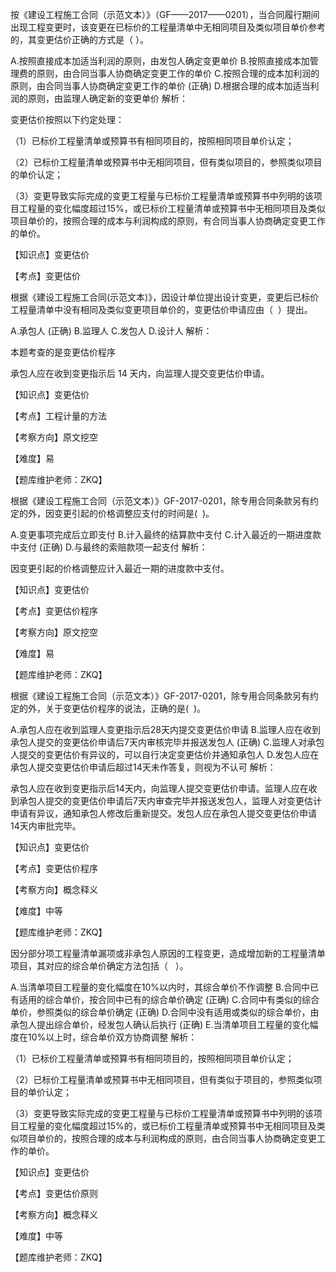 <p>按《建设工程施工合同（示范文本）》（GF——2017——0201），当合同履行期间出现工程变更时，该变更在已标价的工程量清单中无相同项目及类似项目单价参考的，其变更估价正确的方式是（ ）。</p>
A.按照直接成本加适当利润的原则，由发包人确定变更单价
B.按照直接成本加管理费的原则，由合同当事人协商确定变更工作的单价
C.按照合理的成本加利润的原则，由合同当事人协商确定变更工作的单价  (正确)
D.根据合理的成本加适当利润的原则，由监理人确定新的变更单价
解析：<p>变更估价按照以下约定处理：</p><p>（1）已标价工程量清单或预算书有相同项目的，按照相同项目单价认定；</p><p>（2）已标价工程量清单或预算书中无相同项目，但有类似项目的，参照类似项目的单价认定；</p><p>（3）变更导致实际完成的变更工程量与已标价工程量清单或预算书中列明的该项目工程量的变化幅度超过15%，或已标价工程量清单或预算书中无相同项目及类似项目单价的，按照合理的成本与利润构成的原则，有合同当事人协商确定变更工作的单价。</p><p>【知识点】变更估价</p><p>【考点】变更估价</p>
<p>根据《建设工程施工合同(示范文本)》，因设计单位提出设计变更，变更后已标价工程量清单中没有相同及类似变更项目单价的，变更估价申请应由（ &nbsp;）提出。</p>
A.承包人  (正确)
B.监理人
C.发包人
D.设计人
解析：<p>本题考查的是变更估价程序</p><p>承包人应在收到变更指示后 14 天内，向监理人提交变更估价申请。</p><p>【知识点】变更估价</p><p>【考点】工程计量的方法</p><p>【考察方向】原文挖空</p><p>【难度】易</p><p>【题库维护老师：ZKQ】</p>
<p>根据《建设工程施工合同（示范文本）》GF-2017-0201，除专用合同条款另有约定的外，因变更引起的价格调整应支付的时间是( &nbsp;)。</p>
A.变更事项完成后立即支付
B.计入最终的结算款中支付
C.计入最近的一期进度款中支付  (正确)
D.与最终的索赔款项一起支付
解析：<p>因变更引起的价格调整应计入最近一期的进度款中支付。</p><p>【知识点】变更估价</p><p>【考点】变更估价程序</p><p>【考察方向】原文挖空</p><p>【难度】易</p><p>【题库维护老师：ZKQ】</p>
<p>根据《建设工程施工合同（示范文本）》GF-2017-0201，除专用合同条款另有约定的外，关于变更估价程序的说法，正确的是( &nbsp;)。</p>
A.承包人应在收到监理人变更指示后28天内提交变更估价申请
B.监理人应在收到承包人提交的变更估价申请后7天内审核完毕并报送发包人  (正确)
C.监理人对承包人提交的变更估价有异议的，可以自行决定变更估价并通知承包人
D.发包人应在承包人提交变更估价申请后超过14天未作答复，则视为不认可
解析：<p>承包人应在收到变更指示后14天内，向监理人提交变更估价申请。监理人应在收到承包人提交的变更估价申请后7天内审查完毕并报送发包人，监理人对变更估计申请有异议，通知承包人修改后重新提交。发包人应在承包人提交变更估价申请14天内审批完毕。</p><p>【知识点】变更估价</p><p>【考点】变更估价程序</p><p>【考察方向】概念释义</p><p>【难度】中等</p><p>【题库维护老师：ZKQ】</p>
<p>因分部分项工程量清单漏项或非承包人原因的工程变更，造成增加新的工程量清单项目，其对应的综合单价确定方法包括（ &nbsp; ）。</p>
A.当清单项目工程量的变化幅度在10%以内时，其综合单价不作调整
B.合同中已有适用的综合单价，按合同中已有的综合单价确定  (正确)
C.合同中有类似的综合单价，参照类似的综合单价确定  (正确)
D.合同中没有适用或类似的综合单价，由承包人提出综合单价，经发包人确认后执行  (正确)
E.当清单项目工程量的变化幅度在10%以上时，综合单价双方协商调整
解析：<p>（1）已标价工程量清单或预算书有相同项目的，按照相同项目单价认定；</p><p>（2）已标价工程量清单或预算书中无相同项目，但有类似于项目的，参照类似项目的单价认定；</p><p>（3）变更导致实际完成的变更工程量与已标价工程量清单或预算书中列明的该项目工程量的变化幅度超过15%的，或已标价工程量清单或预算书中无相同项目及类似项目单价的，按照合理的成本与利润构成的原则，由合同当事人协商确定变更工作的单价。</p><p>【知识点】变更估价</p><p>【考点】变更估价原则</p><p>【考察方向】概念释义</p><p>【难度】中等</p><p>【题库维护老师：ZKQ】</p>
